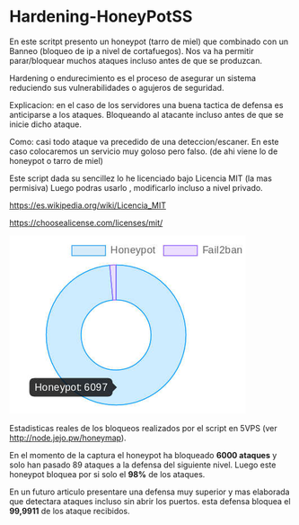 # Hardening-HoneyPotSS
En este scritpt presento un honeypot (tarro de miel) que combinado con un Banneo (bloqueo de ip a nivel de cortafuegos). Nos va ha permitir parar/bloquear muchos ataques incluso antes de que se produzcan.

Hardening o endurecimiento es el proceso de asegurar un sistema reduciendo sus vulnerabilidades o agujeros de seguridad.

Explicacion: en el caso de los servidores una buena tactica de defensa es anticiparse a los ataques. Bloqueando al atacante incluso antes de que se inicie dicho ataque.

Como: casi todo ataque va precedido de una deteccion/escaner. En este caso colocaremos un servicio muy goloso pero falso. (de ahi viene lo de honeypot o tarro de miel)

Este script dada su sencillez lo he licenciado bajo Licencia MIT (la mas permisiva)
Luego podras usarlo , modificarlo incluso a nivel privado.

https://es.wikipedia.org/wiki/Licencia_MIT

https://choosealicense.com/licenses/mit/


![](Estadisticas_HoneyPotSS.jpg)

Estadisticas reales de los bloqueos realizados por el script en 5VPS
(ver http://node.jejo.pw/honeymap).

En el momento de la captura el honeypot ha bloqueado **6000 ataques** 
y solo han pasado 89 ataques a la defensa del siguiente nivel.
Luego este honeypot bloquea por si solo el **98%** de los ataques.

En un futuro articulo presentare una defensa muy superior y mas elaborada que detectara ataques incluso sin abrir los puertos. esta defensa bloquea el **99,9911** de los ataque recibidos.
